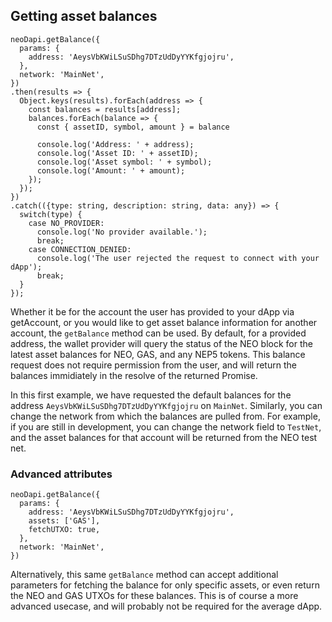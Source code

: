 ## Getting asset balances

```
neoDapi.getBalance({
  params: {
    address: 'AeysVbKWiLSuSDhg7DTzUdDyYYKfgjojru',
  },
  network: 'MainNet',
})
.then(results => {
  Object.keys(results).forEach(address => {
    const balances = results[address];
    balances.forEach(balance => {
      const { assetID, symbol, amount } = balance

      console.log('Address: ' + address);
      console.log('Asset ID: ' + assetID);
      console.log('Asset symbol: ' + symbol);
      console.log('Amount: ' + amount);
    });
  });
})
.catch(({type: string, description: string, data: any}) => {
  switch(type) {
    case NO_PROVIDER:
      console.log('No provider available.');
      break;
    case CONNECTION_DENIED:
      console.log('The user rejected the request to connect with your dApp');
      break;
  }
});
```

Whether it be for the account the user has provided to your dApp via getAccount, or you would like to get asset balance information for another account, the `getBalance` method can be used. By default, for a provided address, the wallet provider will query the status of the NEO block for the latest asset balances for NEO, GAS, and any NEP5 tokens. This balance request does not require permission from the user, and will return the balances immidiately in the resolve of the returned Promise.

In this first example, we have requested the default balances for the address `AeysVbKWiLSuSDhg7DTzUdDyYYKfgjojru` on `MainNet`. Similarly, you can change the network from which the balances are pulled from. For example, if you are still in development, you can change the network field to `TestNet`, and the asset balances for that account will be returned from the NEO test net.

### Advanced attributes

```
neoDapi.getBalance({
  params: {
    address: 'AeysVbKWiLSuSDhg7DTzUdDyYYKfgjojru',
    assets: ['GAS'],
    fetchUTXO: true,
  },
  network: 'MainNet',
})
```

Alternatively, this same `getBalance` method can accept additional parameters for fetching the balance for only specific assets, or even return the NEO and GAS UTXOs for these balances. This is of course a more advanced usecase, and will probably not be required for the average dApp.
